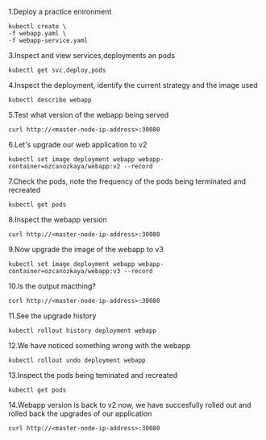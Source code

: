 1.Deploy a practice enironment
```
kubectl create \
-f webapp.yaml \
-f webapp-service.yaml
```

3.Inspect and view services,deployments an pods
```
kubectl get svc,deploy,pods
```

4.Inspect the deployment, identify the current strategy and the image used
```
kubectl describe webapp
```


5.Test what version of the webapp being served
```
curl http://<master-node-ip-address>:30080
```

6.Let's upgrade our web application to v2
```
kubectl set image deployment webapp webapp-container=ozcanozkaya/webapp:v2 --record
```

7.Check the pods, note the frequency of the pods being terminated and recreated 
```
kubectl get pods
```

8.Inspect the webapp version
```
curl http://<master-node-ip-address>:30080
```

9.Now upgrade the image of the webapp to v3
```
kubectl set image deployment webapp webapp-container=ozcanozkaya/webapp:v3 --record
```

10.Is the output macthing?
```
curl http://<master-node-ip-address>:30080
```

11.See the upgrade history
```
kubectl rollout history deployment webapp
```


12.We have noticed something wrong with the webapp
```
kubectl rollout undo deployment webapp
```

13.Inspect the pods being teminated and recreated
```
kubectl get pods
```

14.Webapp version is back to v2 now, we have succesfully rolled out and rolled back the upgrades of our application
```
curl http://<master-node-ip-address>:30080
```


